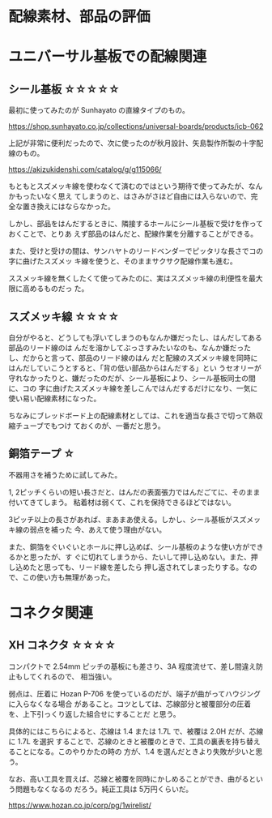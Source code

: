 # 配線素材、部品の評価

# ユニバーサル基板での配線関連

## シール基板 ☆☆☆☆☆

最初に使ってみたのが Sunhayato の直線タイプのもの。

https://shop.sunhayato.co.jp/collections/universal-boards/products/icb-062

上記が非常に便利だったので、次に使ったのが秋月設計、矢島製作所製の十字配線のもの。

https://akizukidenshi.com/catalog/g/g115066/

もともとスズメッキ線を使わなくて済むのではという期待で使ってみたが、なんかもったいなく思え
てしまうのと、はさみがさほど自由には入らないので、完全な置き換えにはならなかった。

しかし、部品をはんだするときに、隣接するホールにシール基板で受けを作っておくことで、とりあ
えず部品のはんだと、配線作業を分離することができる。

また、受けと受けの間は、サンハヤトのリードベンダーでピッタリな長さでコの字に曲げたスズメッ
キ線を使うと、そのままサクサク配線作業も進む。

ススメッキ線を無くしたくて使ってみたのに、実はスズメッキ線の利便性を最大限に高めるものだっ
た。

## スズメッキ線 ☆☆☆☆

自分がやると、どうしても浮いてしまうのもなんか嫌だったし、はんだしてある部品のリード線のは
んだを溶かしてぶっさすみたいなのも、なんか嫌だったし、だからと言って、部品のリード線のはん
だと配線のスズメッキ線を同時にはんだしていこうとすると、「背の低い部品からはんだする」とい
うセオリーが守れなかったりと、嫌だったのだが、シール基板により、シール基板同士の間に、コの
字に曲げたスズメッキ線を差しこんではんだするだけになり、一気に使い易い配線素材になった。

ちなみにブレッドボード上の配線素材としては、これを適当な長さで切って熱収縮チューブでもつけ
ておくのが、一番だと思う。

## 銅箔テープ ☆

不器用さを補うために試してみた。

1, 2ピッチくらいの短い長さだと、はんだの表面張力ではんだごてに、そのまま付いてきてしまう。
粘着材は弱くて、これを保持できるほどではない。

3ピッチ以上の長さがあれば、まあまあ使える。しかし、シール基板がスズメッキ線の弱点を補った
今、あえて使う理由がない。

また、銅箔をぐいぐいとホールに押し込めば、シール基板のような使い方ができるかと思ったが、す
ぐに切れてしまうから、たいして押し込めない。また、押し込めたと思っても、リード線を差したら
押し返されてしまったりする。なので、この使い方も無理があった。

# コネクタ関連

## XH コネクタ ☆☆☆☆

コンパクトで 2.54mm ピッチの基板にも差さり、3A 程度流せて、差し間違え防止もしてくれるので、
相当強い。

弱点は、圧着に Hozan P-706 を使っているのだが、端子が曲がってハウジングに入らなくなる場合
があること。コツとしては、芯線部分と被覆部分の圧着を、上下引っくり返した組合せにすることだ
と思う。

具体的にはこちらによると、芯線は 1.4 または 1.7L で、被覆は 2.0H だが、芯線に 1.7L を選択
することで、芯線のときと被覆のときで、工具の裏表を持ち替えることになる。このやりかたの時の
方が、1.4 を選んだときより失敗が少いと思う。

なお、高い工具を買えば、芯線と被覆を同時にかしめることができ、曲がるという問題もなくなるの
だろう。純正工具は 5万円くらいだ。

https://www.hozan.co.jp/corp/pg/1wirelist/

